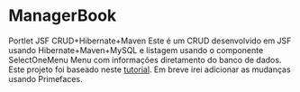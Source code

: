 # ManagerBook
Portlet JSF CRUD+Hibernate+Maven
Este é um CRUD desenvolvido em JSF usando Hibernate+Maven+MySQL e listagem usando o componente SelectOneMenu Menu com informações diretamento do banco de dados.
Este projeto foi baseado neste <a href="http://jamacedo.com/2010/06/crud-jsf-2-0-hibernate-exemplo-gerenciando-livros-2/">tutorial</a>.
Em breve irei adicionar as mudanças usando Primefaces.

